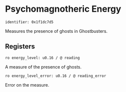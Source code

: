 # Psychomagnotheric Energy

    identifier: 0x1f1dc7d5

Measures the presence of ghosts in Ghostbusters.

## Registers

    ro energy_level: u0.16 / @ reading

A measure of the presence of ghosts.

    ro energy_level_error: u0.16 / @ reading_error

Error on the measure.